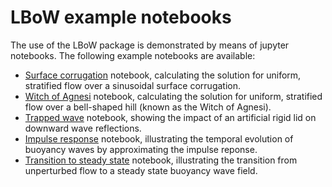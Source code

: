 # LBoW example notebooks
The use of the LBoW package is demonstrated by means of jupyter notebooks. The following example notebooks are available:
- [Surface corrugation](1-steady-state--surface-corrugation.ipynb) notebook, calculating the solution for uniform, stratified flow over a sinusoidal surface corrugation.
- [Witch of Agnesi](2-steady-state--witch-of-Agnesi.ipynb) notebook, calculating the solution for uniform, stratified flow over a bell-shaped hill (known as the Witch of Agnesi).
- [Trapped wave](3-steady-state--trapped-wave-solution.ipynb) notebook, showing the impact of an artificial rigid lid on downward wave reflections.
- [Impulse response](4-transient--impulse-response.ipynb) notebook, illustrating the temporal evolution of buoyancy waves by approximating the impulse reponse.
- [Transition to steady state](5-transient--step-function.ipynb) notebook, illustrating the transition from unperturbed flow to a steady state buoyancy wave field.
